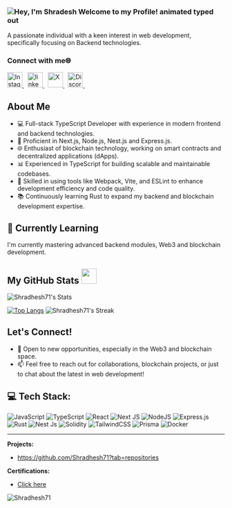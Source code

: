 ### <img src="https://readme-typing-svg.demolab.com?font=Operator+Mono&size=37&duration=2800&pause=2000&color=FAFAFA&center=true&vCenter=true&width=995&height=50&lines=&nbsp;&nbsp;+Hey%2C+I'm+Shradhesh+Welcome+to+my+Github+Profile!" align="middle" alt="Hey, I'm Shradesh Welcome to my Profile! animated typed out">

A passionate individual with a keen interest in web development, specifically focusing on Backend technologies.

### Connect with me🌐
<div align="left">
  <a href="https://www.instagram.com/shradesh_jain71/" target="_blank">
    <img src="https://img.shields.io/static/v1?message=Instagram&logo=instagram&label=&color=E4405F&logoColor=white&labelColor=&style=for-the-badge" height="35" alt="Instagram"/>
  </a> &nbsp;
  <a href="[https://www.linkedin.com/in/shradesh-jain-147730265/](https://www.linkedin.com/in/shradesh-jain-147730265/)" target="_blank">
    <img src="https://img.shields.io/static/v1?message=LinkedIn&logo=linkedin&label=&color=0077B5&logoColor=white&labelColor=&style=for-the-badge" height="35" alt="linkedin"/>
  </a> &nbsp;
  <a href="[https://x.com/Shradeshjain835](https://x.com/Shradeshjain835)" target="_blank">
    <img src="https://img.shields.io/static/v1?message=twitter&logo=x&label=&color=black&logoColor=white&labelColor=&style=for-the-badge" height="35" alt="X"/>
  </a> &nbsp;
 <a href="[https://discord.com/invite/mUwy5MJc](https://discord.com/invite/mUwy5MJc)" target="_blank">
    <img src="https://img.shields.io/static/v1?message=Discord&logo=discord&label=&color=5865F2&logoColor=white&labelColor=&style=for-the-badge" height="35" alt="Discord"  />
  </a> &nbsp;
</div>

## About Me
- 💻 Full-stack TypeScript Developer with experience in modern frontend and backend technologies.
- 🚀 Proficient in Next.js, Node.js, Nest.js and Express.js.
- 🌐 Enthusiast of blockchain technology, working on smart contracts and decentralized applications (dApps).
- 📊 Experienced in TypeScript for building scalable and maintainable codebases.
- 🔧 Skilled in using tools like Webpack, Vite, and ESLint to enhance development efficiency and code quality.
- 📚 Continuously learning Rust to expand my backend and blockchain development expertise.


## 🌱 Currently Learning
I'm currently mastering advanced backend modules<!---, delving into topics like [WebRTC, Redis],-->, Web3 and blockchain development.

 ##  My GitHub Stats <img src = "https://i.pinimg.com/originals/65/c4/f4/65c4f452571be1261e9c623f7da488ac.gif" width = 35px> 

<p align="center">

![Shradhesh71's Stats](https://github-readme-stats.vercel.app/api?username=Shradhesh71&theme=vue-dark&show_icons=true&&count_private=true)
 
[![Top Langs](https://github-readme-stats.vercel.app/api/top-langs/?username=Shradhesh71&layout=compact&theme=tokyonight)](https://github.com/anuraghazra/github-readme-stats)
![Shradhesh71's Streak](https://github-readme-streak-stats.herokuapp.com/?user=Shradhesh71&theme=vue-dark)
	
	
</details>
</p>

## Let's Connect!
- 🌟 Open to new opportunities, especially in the Web3 and blockchain space.
- 📫 Feel free to reach out for collaborations, blockchain projects, or just to chat about the latest in web development!

  
## 💻 Tech Stack:
![JavaScript](https://img.shields.io/badge/javascript-%23323330.svg?style=for-the-badge&logo=javascript&logoColor=%23F7DF1E) ![TypeScript](https://img.shields.io/badge/typescript-%23007ACC.svg?style=for-the-badge&logo=typescript&logoColor=white) ![React](https://img.shields.io/badge/react-%2320232a.svg?style=for-the-badge&logo=react&logoColor=%2361DAFB) ![Next JS](https://img.shields.io/badge/Next-black?style=for-the-badge&logo=next.js&logoColor=white) ![NodeJS](https://img.shields.io/badge/node.js-6DA55F?style=for-the-badge&logo=node.js&logoColor=white) ![Express.js](https://img.shields.io/badge/express.js-%23404d59.svg?style=for-the-badge&logo=express&logoColor=%2361DAFB) ![Rust](https://img.shields.io/badge/rust-%23000000.svg?style=for-the-badge&logo=rust&logoColor=white) ![Nest Js](https://img.shields.io/badge/Nest-%23000000.svg?style=for-the-badge&logo=nestjs&logoColor=red)  ![Solidity](https://img.shields.io/badge/Solidity-%23007BCC.svg?style=for-the-badge&logo=solidity&logoColor=white) ![TailwindCSS](https://img.shields.io/badge/tailwindcss-%2338B2AC.svg?style=for-the-badge&logo=tailwind-css&logoColor=white) ![Prisma](https://img.shields.io/badge/Prisma-%23000000.svg?style=for-the-badge&logo=prisma&logoColor=purple) ![Docker](https://img.shields.io/badge/Docker-%23000000.svg?style=for-the-badge&logo=docker&logoColor=blue) 


---
**Projects:**
- https://github.com/Shradhesh71?tab=repositories

**Certifications:**
- [Click here](https://www.linkedin.com/in/shradesh-jodawat-147730265/details/certifications/)

<!---
**Contribution Stats:**
![Your GitHub stats](https://github-readme-stats.vercel.app/api?username=Shradhesh71&show_icons=true&theme=radical)  --->

<p align="left">
  <img src="https://komarev.com/ghpvc/?username=Shradhesh71&label=Profile%20views&color=0e75b6&style=flat" alt="Shradhesh71" />
</p>

<!---
Shradhesh71/Shradhesh71 is a ✨ special ✨ repository because its `README.md` (this file) appears on your GitHub profile.
You can click the Preview link to take a look at your changes.
--->
